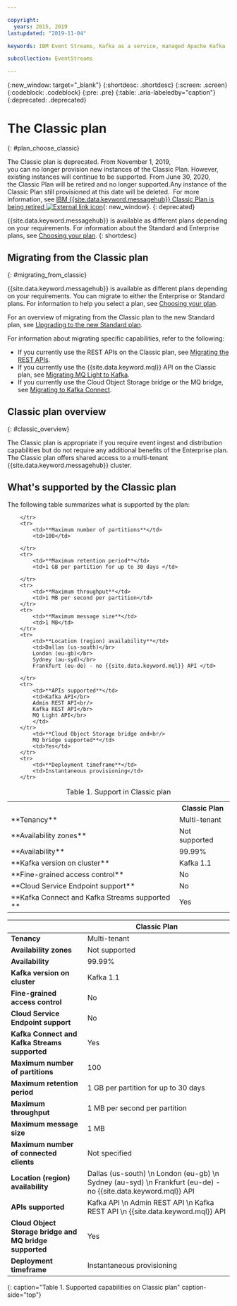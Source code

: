 ```yaml
---

copyright:
  years: 2015, 2019
lastupdated: "2019-11-04"

keywords: IBM Event Streams, Kafka as a service, managed Apache Kafka

subcollection: EventStreams

---
```


{:new_window: target="_blank"}
{:shortdesc: .shortdesc}
{:screen: .screen}
{:codeblock: .codeblock}
{:pre: .pre}
{:table: .aria-labeledby="caption"}
{:deprecated: .deprecated}

# The Classic plan 
{: #plan_choose_classic}

The Classic plan is deprecated. From November 1, 2019, you can no longer provision new instances of the Classic Plan. However, existing instances will continue to be supported.
From June 30, 2020, the Classic Plan will be retired and no longer supported.Any instance of the Classic Plan still provisioned at this date will be deleted. 
For more information, see 
[IBM {{site.data.keyword.messagehub}} Classic Plan is being retired ![External link icon](../../icons/launch-glyph.svg "External link icon")](https://www.ibm.com/cloud/blog/announcements/ibm-event-streams-classic-plan-is-being-retired){: new_window}.
{: deprecated}

{{site.data.keyword.messagehub}} is available as different plans depending on your requirements. For information about the Standard and Enterprise plans, see [Choosing your plan](/docs/EventStreams?topic=EventStreams-plan_choose#plan_choose).
{: shortdesc}
 

## Migrating from the Classic plan
{: #migrating_from_classic}

{{site.data.keyword.messagehub}} is available as different plans depending on your requirements. You can migrate to either the Enterprise or Standard plans. For information to help you select a plan, see [Choosing your plan](/docs/EventStreams?topic=EventStreams-plan_choose#plan_choose).

For an overview of migrating from the Classic plan to the new Standard plan, see [Upgrading to the new Standard plan](/docs/EventStreams?topic=EventStreams-migrate_classic_plan).

For information about migrating specific capabilities, refer to the following: 
* If you currently use the REST APIs on the Classic plan, see [Migrating the REST APIs](/docs/EventStreams?topic=EventStreams-migrate_rest_apis).
* If you currently use the {{site.data.keyword.mql}} API on the Classic plan, see [Migrating MQ Light to Kafka](/docs/EventStreams?topic=EventStreams-migrate_mqlight).
* If you currently use the Cloud Object Storage bridge or the MQ bridge, see [Migrating to Kafka Connect](/docs/EventStreams?topic=EventStreams-migrate_bridges).

## Classic plan overview
{: #classic_overview}

The Classic plan is appropriate if you require event ingest and distribution capabilities but do not require any additional benefits of the Enterprise plan. The Classic plan offers shared access to a multi-tenant {{site.data.keyword.messagehub}} cluster.


## What's supported by the Classic plan

The following table summarizes what is supported by the plan:

<table>
    <caption>Table 1. Support in Classic plan</caption>
      <tr>
	        <th></th>
		    <th>Classic Plan</th>
        </tr>
		<tr>
			<td>**Tenancy**</td>
			<td>Multi-tenant </td>
		</tr>
        <tr>
			<td>**Availability zones**</td>
			<td>Not supported</td>
		</tr>
        <tr>
			<td>**Availability**</td>
			<td>99.99%</td>
		</tr>
	  		<tr>
			<td>**Kafka version on cluster**</td>
			<td>Kafka 1.1</td>
		</tr>
		<tr>
			<td>**Fine-grained access control**</td>
			<td>No</td>
		</tr>
				<tr>
			<td>**Cloud Service Endpoint support**</td>
			<td>No</td>
		</tr>
		<tr>
			<td>**Kafka Connect and Kafka Streams supported **</td>
			<td>Yes</td>

		</tr>
		<tr>
			<td>**Maximum number of partitions**</td>
			<td>100</td>

		</tr>
		<tr>
			<td>**Maximum retention period**</td>
			<td>1 GB per partition for up to 30 days </td>

		</tr>
		<tr>
			<td>**Maximum throughput**</td>
			<td>1 MB per second per partition</td>
		</tr>
		<tr>
			<td>**Maximum message size**</td>
			<td>1 MB</td>
		</tr>
		<tr>
			<td>**Location (region) availability**</td>
			<td>Dallas (us-south)</br>
			London (eu-gb)</br>
			Sydney (au-syd)</br>
			Frankfurt (eu-de) - no {{site.data.keyword.mql}} API </td>

		</tr>
		<tr>
     	    <td>**APIs supported**</td>
			<td>Kafka API</br>
			Admin REST API<br/>
			Kafka REST API</br>
			MQ Light API</br>
		    </td>
		</tr>
			<td>**Cloud Object Storage bridge and<br/>
			MQ bridge supported**</td>
			<td>Yes</td>
		</tr>
		<tr>
			<td>**Deployment timeframe**</td>
			<td>Instantaneous provisioning</td>
		</tr>

</table>

|   |  Classic Plan |
|---|---|
| **Tenancy**  |Multi-tenant   |
|**Availability zones**   | Not supported  |
| **Availability**  |  99.99% |
| **Kafka version on cluster**  | Kafka 1.1 | 
| **Fine-grained access control**  | No  | 
|  **Cloud Service Endpoint support** | No   |
| **Kafka Connect and Kafka Streams supported**  |  Yes | 
| **Maximum number of partitions**  | 100 | 
|**Maximum retention period**   | 1 GB per partition for up to 30 days   |
| **Maximum throughput**  | 1 MB per second per partition  | 
| **Maximum message size**  | 1 MB  | 
| **Maximum number of connected clients**  |Not specified   | 10 000  |
|  **Location (region) availability** |Dallas (us-south)  \n London (eu-gb)   \n Sydney (au-syd)   \n Frankfurt (eu-de) - no {{site.data.keyword.mql}} API   |
| **APIs supported** |  Kafka API   \n Admin REST API   \n Kafka REST API   \n {{site.data.keyword.mql}} API |
| **Cloud Object Storage bridge and MQ bridge supported** | Yes  |
| **Deployment timeframe** | Instantaneous provisioning  | 
{: caption="Table 1. Supported capabilities on Classic plan" caption-side="top"}

